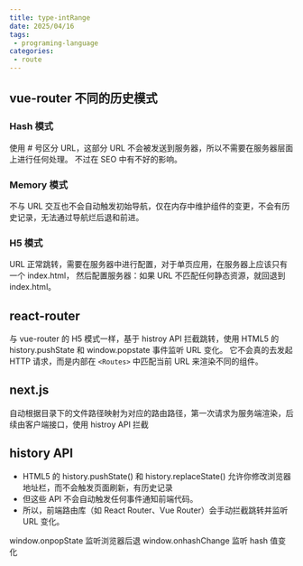 ```yaml
---
title: type-intRange
date: 2025/04/16
tags:
 - programing-language
categories:
 - route
---
```


## vue-router 不同的历史模式

### Hash 模式
使用 # 号区分 URL，这部分 URL 不会被发送到服务器，所以不需要在服务器层面上进行任何处理。
不过在 SEO 中有不好的影响。

### Memory 模式
不与 URL 交互也不会自动触发初始导航，仅在内存中维护组件的变更，不会有历史记录，无法通过导航烂后退和前进。

### H5 模式
URL 正常跳转，需要在服务器中进行配置，对于单页应用，在服务器上应该只有一个 index.html， 然后配置服务器：如果 URL 不匹配任何静态资源，就回退到 index.html。

## react-router
与 vue-router 的 H5 模式一样，基于 histroy API 拦截跳转，使用 HTML5 的 history.pushState 和 window.popstate 事件监听 URL 变化。
它不会真的去发起 HTTP 请求，而是内部在 ```<Routes>``` 中匹配当前 URL 来渲染不同的组件。

## next.js
自动根据目录下的文件路径映射为对应的路由路径，第一次请求为服务端渲染，后续由客户端接口，使用 histroy API 拦截

## history API
- HTML5 的 history.pushState() 和 history.replaceState() 允许你修改浏览器地址栏，而不会触发页面刷新，有历史记录
- 但这些 API 不会自动触发任何事件通知前端代码。
- 所以，前端路由库（如 React Router、Vue Router）会手动拦截跳转并监听 URL 变化。

window.onpopState 监听浏览器后退
window.onhashChange 监听 hash 值变化
